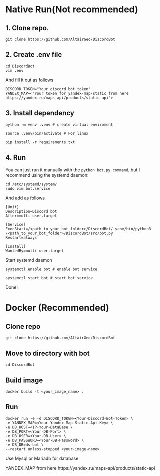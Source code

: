 # Native Run(Not recommended)
## 1. Clone repo.
  ```
  git clone https://github.com/AltairGeo/DiscordBot
  ```
## 2. Create .env file
  ```
  cd DiscordBot
  vim .env
  ```
And fill it out as follows
  ```
  DISCORD_TOKEN="Your discord bot token"
  YANDEX_MAP=<"Your token for yandex-map-static from here https://yandex.ru/maps-api/products/static-api">
  ```

## 3. Install dependency
  ```
  python -m venv .venv # create virtual enviroment
  
  source .venv/bin/activate # For linux
  
  pip install -r requirements.txt
  ```
## 4. Run
You can just run it manually with the ```python bot.py command```, but I recommend using the systemd daemon:
  ```
  cd /etc/systemd/system/
  sudo vim bot.service
  ```
  And add as follows
  ```
  [Unit]
  Description=Discord bot
  After=multi-user.target
  
  [Service]
  ExecStart=/<path_to_your_bot_folder>/DiscordBot/.venv/bin/python3 /<path_to_your_bot_folder>/DiscordBot/src/bot.py
  Restart=always
  
  [Install]
  WantedBy=multi-user.target
  ```
  Start systemd daemon
  ```
  systemctl enable bot # enable bot service
  
  systemctl start bot # start bot service
  ```
  Done!

# Docker (Recommended)

## Clone repo
```
git clone https://github.com/AltairGeo/DiscordBot
```
## Move to directory with bot
```
cd DiscordBot
```
## Build image
```
docker build -t <your_image_name> .
```
## Run
```
docker run -e -d DISCORD_TOKEN=<Your-Discord-Bot-Token> \
-e YANDEX_MAP=<Your-Yandex-Map-Static-Api-Key> \
-e DB_HOST=<IP-Your-DataBase \
-e DB_PORT=<Your-DB-Port> \
-e DB_USER=<Your-DB-User> \
-e DB_PASSWORD=<Your-DB-Password> \
-e DB_DB=ds-bot \
--restart unless-stopped <your-image-name>
```

<p>Use Mysql or Mariadb for database</p>

<p>YANDEX_MAP from here https://yandex.ru/maps-api/products/static-api</p>
